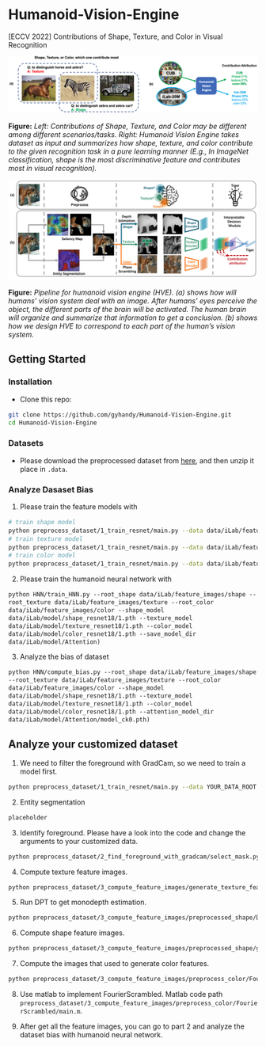 # Humanoid-Vision-Engine

[ECCV 2022] Contributions of Shape, Texture, and Color in Visual Recognition

<div align="center">
    <img src="./docs/Fig-1.png" alt="Editor" width="1000">
</div>

**Figure:** *Left: Contributions of Shape, Texture, and Color may be different among different scenarios/tasks. 
Right: Humanoid Vision Engine takes dataset as input and summarizes how shape, texture, and color contribute to
the given recognition task in a pure learning manner (E.g., In ImageNet classification,
shape is the most discriminative feature and contributes most in visual recognition).*

<div align="center">
    <img src="./docs/Fig-2.png" alt="Editor" width="1000">
</div>

**Figure:** *Pipeline for humanoid vision engine (HVE). (a) shows how will humans’ vision
system deal with an image. After humans’ eyes perceive the object, the different parts
of the brain will be activated. The human brain will organize and summarize that
information to get a conclusion. (b) shows how we design HVE to correspond to each
part of the human’s vision system.*


## Getting Started

### Installation

- Clone this repo:
```bash
git clone https://github.com/gyhandy/Humanoid-Vision-Engine.git
cd Humanoid-Vision-Engine
```

### Datasets
- Please download the preprocessed dataset from [here](), and then unzip it place in `.data`.

### Analyze Dasaset Bias
1. Please train the feature models with
```bash
# train shape model
python preprocess_dataset/1_train_resnet/main.py --data data/iLab/feature_images/shape --arch data/iLab/model/shape_resnet18/
# train texture model
python preprocess_dataset/1_train_resnet/main.py --data data/iLab/feature_images/texture --arch data/iLab/model/texture_resnet18/
# train color model
python preprocess_dataset/1_train_resnet/main.py --data data/iLab/feature_images/color --arch data/iLab/model/color_resnet18/
```

2. Please train the humanoid neural network with
```
python HNN/train_HNN.py --root_shape data/iLab/feature_images/shape --root_texture data/iLab/feature_images/texture --root_color data/iLab/feature_images/color --shape_model data/iLab/model/shape_resnet18/1.pth --texture_model data/iLab/model/texture_resnet18/1.pth --color_model data/iLab/model/color_resnet18/1.pth --save_model_dir data/iLab/model/Attention)
```

3. Analyze the bias of dataset
```
python HNN/compute_bias.py --root_shape data/iLab/feature_images/shape --root_texture data/iLab/feature_images/texture --root_color data/iLab/feature_images/color --shape_model data/iLab/model/shape_resnet18/1.pth --texture_model data/iLab/model/texture_resnet18/1.pth --color_model data/iLab/model/color_resnet18/1.pth --attention_model_dir data/iLab/model/Attention/model_ck0.pth)
```

## Analyze your customized dataset

1. We need to filter the foreground with GradCam, so we need to train a model first.
```bash
python preprocess_dataset/1_train_resnet/main.py --data YOUR_DATA_ROOT --arch PATH_TO_SAVE_MODEL
```

2.  Entity segmentation
```bash
placeholder
```

3. Identify foreground. Please have a look into the code and change the arguments to your customized data.
```bash
python preprocess_dataset/2_find_foreground_with_gradcam/select_mask.py
```

4. Compute texture feature images.
```bash
python preprocess_dataset/3_compute_feature_images/generate_texture_feature.py
```

5. Run DPT to get monodepth estimation.
```bash
python preprocess_dataset/3_compute_feature_images/preprocessed_shape/DPT/run_monodepth.py
```

6. Compute shape feature images.

```bash
python preprocess_dataset/3_compute_feature_images/preprocessed_shape/generate_shape_feature.py
```

7. Compute the images that used to generate color features.

```bash
python preprocess_dataset/3_compute_feature_images/preprocess_color/FourierScrambled/generate_input.py
```

8. Use matlab to implement FourierScrambled. Matlab code path `preprocess_dataset/3_compute_feature_images/preprocess_color/FourierScrambled/main.m`.

9. After get all the feature images, you can go to part 2 and analyze the dataset bias with humanoid neural network.

